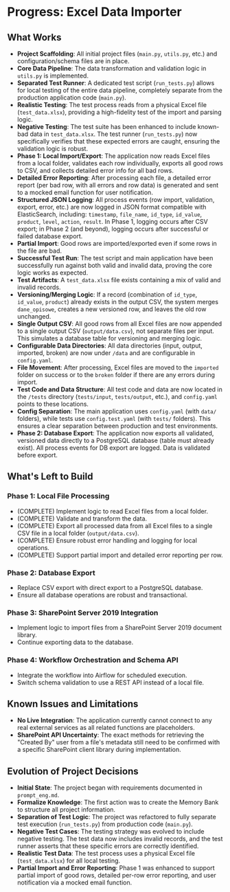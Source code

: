 # Progress: Excel Data Importer

## What Works
- **Project Scaffolding**: All initial project files (`main.py`, `utils.py`, etc.) and configuration/schema files are in place.
- **Core Data Pipeline**: The data transformation and validation logic in `utils.py` is implemented.
- **Separated Test Runner**: A dedicated test script (`run_tests.py`) allows for local testing of the entire data pipeline, completely separate from the production application code (`main.py`).
- **Realistic Testing**: The test process reads from a physical Excel file (`test_data.xlsx`), providing a high-fidelity test of the import and parsing logic.
- **Negative Testing**: The test suite has been enhanced to include known-bad data in `test_data.xlsx`. The test runner (`run_tests.py`) now specifically verifies that these expected errors are caught, ensuring the validation logic is robust.
- **Phase 1: Local Import/Export**: The application now reads Excel files from a local folder, validates each row individually, exports all good rows to CSV, and collects detailed error info for all bad rows.
- **Detailed Error Reporting**: After processing each file, a detailed error report (per bad row, with all errors and row data) is generated and sent to a mocked email function for user notification.
- **Structured JSON Logging**: All process events (row import, validation, export, error, etc.) are now logged in JSON format compatible with ElasticSearch, including: `timestamp`, `file_name`, `id_type`, `id_value`, `product`, `level`, `action`, `result`. In Phase 1, logging occurs after CSV export; in Phase 2 (and beyond), logging occurs after successful or failed database export.
- **Partial Import**: Good rows are imported/exported even if some rows in the file are bad.
- **Successful Test Run**: The test script and main application have been successfully run against both valid and invalid data, proving the core logic works as expected.
- **Test Artifacts**: A `test_data.xlsx` file exists containing a mix of valid and invalid records.
- **Versioning/Merging Logic**: If a record (combination of `id_type`, `id_value`, `product`) already exists in the output CSV, the system merges `dane_opisowe`, creates a new versioned row, and leaves the old row unchanged.
- **Single Output CSV**: All good rows from all Excel files are now appended to a single output CSV (`output/data.csv`), not separate files per input. This simulates a database table for versioning and merging logic.
- **Configurable Data Directories**: All data directories (input, output, imported, broken) are now under `/data` and are configurable in `config.yaml`.
- **File Movement**: After processing, Excel files are moved to the `imported` folder on success or to the `broken` folder if there are any errors during import.
- **Test Code and Data Structure**: All test code and data are now located in the `/tests` directory (`tests/input`, `tests/output`, etc.), and `config.yaml` points to these locations.
- **Config Separation**: The main application uses `config.yaml` (with `data/` folders), while tests use `config.test.yaml` (with `tests/` folders). This ensures a clear separation between production and test environments.
- **Phase 2: Database Export**: The application now exports all validated, versioned data directly to a PostgreSQL database (table must already exist). All process events for DB export are logged. Data is validated before export.

## What's Left to Build

### Phase 1: Local File Processing
- (COMPLETE) Implement logic to read Excel files from a local folder.
- (COMPLETE) Validate and transform the data.
- (COMPLETE) Export all processed data from all Excel files to a single CSV file in a local folder (`output/data.csv`).
- (COMPLETE) Ensure robust error handling and logging for local operations.
- (COMPLETE) Support partial import and detailed error reporting per row.

### Phase 2: Database Export
- Replace CSV export with direct export to a PostgreSQL database.
- Ensure all database operations are robust and transactional.

### Phase 3: SharePoint Server 2019 Integration
- Implement logic to import files from a SharePoint Server 2019 document library.
- Continue exporting data to the database.

### Phase 4: Workflow Orchestration and Schema API
- Integrate the workflow into Airflow for scheduled execution.
- Switch schema validation to use a REST API instead of a local file.

## Known Issues and Limitations
- **No Live Integration**: The application currently cannot connect to any real external services as all related functions are placeholders.
- **SharePoint API Uncertainty**: The exact methods for retrieving the "Created By" user from a file's metadata still need to be confirmed with a specific SharePoint client library during implementation.

## Evolution of Project Decisions
- **Initial State**: The project began with requirements documented in `prompt_eng.md`.
- **Formalize Knowledge**: The first action was to create the Memory Bank to structure all project information.
- **Separation of Test Logic**: The project was refactored to fully separate test execution (`run_tests.py`) from production code (`main.py`).
- **Negative Test Cases**: The testing strategy was evolved to include negative testing. The test data now includes invalid records, and the test runner asserts that these specific errors are correctly identified.
- **Realistic Test Data**: The test process uses a physical Excel file (`test_data.xlsx`) for all local testing.
- **Partial Import and Error Reporting**: Phase 1 was enhanced to support partial import of good rows, detailed per-row error reporting, and user notification via a mocked email function. 